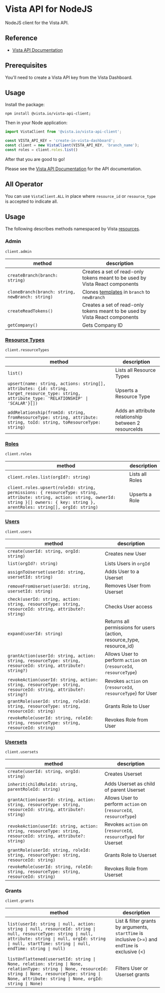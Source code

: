 
# Vista API for NodeJS

NodeJS client for the Vista API.

## Reference

- [Vista API Documentation](https://docs.govista.io/api/)

## Prerequisites

You'll need to create a Vista API key from the Vista Dashboard.

## Usage

Install the package:

```
npm install @vista.io/vista-api-client;
```

Then in your Node application:

```js
import VistaClient from '@vista.io/vista-api-client';

const VISTA_API_KEY = 'create-in-vista-dashboard';
const client = new VistaClient(VISTA_API_KEY, 'branch_name');
const roles = client.roles.list()
```

After that you are good to go!

Please see the [Vista API Documentation](https://docs.govista.io/api/) for the API documentation.

## All Operator
You can use `VistaClient.ALL` in place where `resource_id` or `resource_type` is accepted to indicate all.

## Usage
The following describes methods namespaced by Vista [resources](https://docs.govista.io/Concepts/Terminology).


### Admin
`client.admin`

| method | description |
|--------|-------------|
| `createBranch(branch: string)`| Creates a set of read-only tokens meant to be used by Vista React components    |
| `cloneBranch(branch: string, newBranch: string)`| Clones [templates](https://docs.govista.io/Concepts/Terminology#permission-template) in `branch` to `newBranch`    |
| `createReadTokens()`| Creates a set of read-only tokens meant to be used by Vista React components    |
| `getCompany()`| Gets Company ID |


### [Resource Types](https://docs.govista.io/Concepts/Terminology#resource)
`client.resourceTypes`

| method | description |
|--------|-------------|
| `list()`       | Lists all Resource Types         |
| `upsert(name: string, actions: string[], attributes: {id: string, target_resource_type: string, attribute_type: 'RELATIONSHIP' \| 'SCALAR'}[])`       | Upserts a Resource Type |
| `addRelationship(fromId: string, fromResourceType: string, attribute: string, toId: string, toResourceType: string)`| Adds an attribute relationship between 2 resourceIds |


### [Roles](https://docs.govista.io/Concepts/Terminology#role)
`client.roles`

| method | description |
|--------|-------------|
| `client.roles.list(orgId?: string)`       | Lists all Roles         |
| `client.roles.upsert(roleId: string, permissions: { resourceType: string, attribute: string, action: string, ownerId: string }[] owners: { key: string }, arentRoles: string[], orgId: string)`      | Upserts a Role        |


### [Users](https://docs.govista.io/Concepts/Terminology#user)
`client.users`

| method | description |
|--------|-------------|
| `create(userId: string, orgId: string)`       | Creates new User         |
| `list(orgId?: string)`| Lists Users in `orgId`  |
| `assignToUserset(userId: string, usersetId: string)`       | Adds User to a Userset         |
| `removeFromUserset(userId: string, usersetId: string)`       | Removes User from Userset         |
| `check(userId: string, action: string, resourceType: string, resourceId: string, attribute?: string)`       | Checks User access         |
| `expand(userId: string)`       | Returns all permissions for users (action, resource_type, resource_id)         |
| `grantAction(userId: string, action: string, resourceType: string, resourceId: string, attribute?: string?)`       | Allows User to perform `action` on (`resourceId`, `resourceType`)        |
| `revokeAction(userId: string, action: string, resourceType: string, resourceId: string, attribute?: string?)`       | Revokes `action` on (`resourceId`, `resourceType`) for User       |
| `grantRole(userId: string, roleId: string, resourceType: string, resourceId: string)`       | Grants Role to User         |
| `revokeRole(userId: string, roleId: string, resourceType: string, resourceId: string)`       | Revokes Role from User         |


### [Usersets](https://docs.govista.io/Concepts/Terminology#userset)
`client.usersets`

| method | description |
|--------|-------------|
| `create(userId: string, orgId: string)`       | Creates Userset         |
| `inherit(childRoleId: string, parentRoleId: string)`       | Adds Userset as child of parent Userset         |
| `grantAction(userId: string, action: string, resourceType: string, resourceId: string, attribute?: string)`       | Allows User to perform `action` on (`resourceId`, `resourceType`)       |
| `revokeAction(userId: string, action: string, resourceType: string, resourceId: string, attribute?: string)`       | Revokes `action` on (`resourceId`, `resourceType`) for Userset      |
| `grantRole(userId: string, roleId: string, resourceType: string, resourceId: string)`       | Grants Role to Userset         |
| `revokeRole(userId: string, roleId: string, resourceType: string, resourceId: string)`       | Revokes Role from Userset         |


### Grants
`client.grants`

| method | description |
|--------|-------------|
| `list(userId: string \| null, action: string \| null, resourceId: string \| null, resourceType: string \| null, attribute: string \| null, orgId: string \| null, startTime: string \| null, endTime: string \| null)`| List & filter grants by arguments, `startTime` is inclusive (>=) and `endTime` is exclusive (<)  |
| `listUnflattened(usersetId: string \| None, relation: string \| None, relationType: string \| None, resourceId: string \| None, resourceType: string \| None, attribute: string \| None, orgId: string \| None)`| Filters User or Userset grants  |

